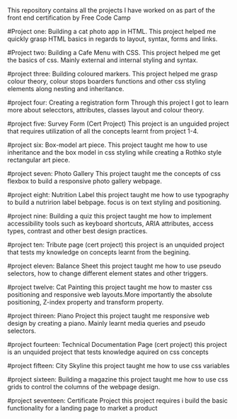 This repository contains all the projects I have worked on as part of the front end certification by Free Code Camp

#Project one: Building a cat photo app in HTML.
This project helped me quickly grasp HTML basics in regards to layout, syntax, forms and links.

#Project two: Building a Cafe Menu with CSS.
This project helped me get the basics of css. Mainly external and internal styling and syntax.

#project three: Building coloured markers.
This project helped me grasp colour theory, colour stops boarders functions and other css styling elements along nesting and inheritance. 

#project four: Creating a registration form
Through this project I got to learn more about selecctors, attributes, classes layout and colour theory.

#project five: Survey Form (Cert Project) 
This project is an unguided project that requires utilization of all the concepts learnt from project 1-4.

#project six: Box-model art piece.
This project taught me how to use inheritance and the box model in css styling while creating a Rothko style rectangular art piece.

#project seven: Photo Gallery
This project taught me the concepts of css flexbox to build a responsive photo gallery webpage.

#project eight: Nutrition Label
this project taught me how to use typography to build a nutririon label bebpage. focus is on text styling and positioning.

#project nine: Building a quiz
this project taught me how to implement accessibility tools such as keyboard shortcuts, ARIA attributes, access types, contrast and other best design practices.

#project ten: Tribute page (cert project)
this project is an unquided project that tests my knowledge on concepts learnt from the begining.

#project eleven: Balance Sheet
this project taught me how to use pseudo selectors, how to change different element states and other triggers.

#project twelve: Cat Painting
this project taught me how to master css positioning and responsive web layouts.More importantly the absolute positioning, Z-index property and transform property. 

#project thireen: Piano Project
this project taught me responsive web design by creating a piano. Mainly learnt media queries and pseudo selectors.

#project fourteen: Technical Documentation Page (cert project)
this project is an unquided project that tests knowledge aquired on css concepts

#project fifteen: City Skyline
this project taught me how to use css variables

#project sixteen: Building a magazine
this project taught me how to use css grids to control the columns of the webpage design.

#project seventeen: Certificate Project
this project requires i build the basic functionality for a landing page to market a product
